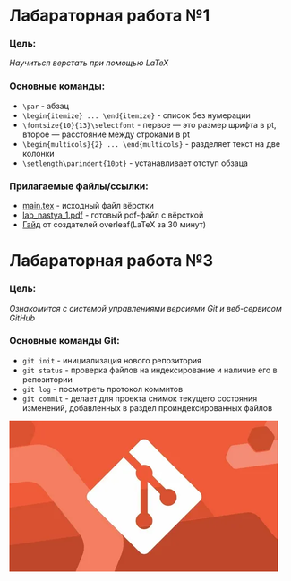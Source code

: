 # Лабараторная работа №1
### Цель:
*Научиться верстать при помощью LaTeX*

### Основные команды:
* `\par` - абзац
* `\begin{itemize} ... \end{itemize}` - список без нумерации
* `\fontsize{10}{13}\selectfont` - первое — это размер шрифта в pt, второе — расстояние между строками в pt
* `\begin{multicols}{2} ... \end{multicols}` - разделяет текст на две колонки
* `\setlength\parindent{10pt}` - устанавливает отступ обзаца

### Прилагаемые файлы/ссылки:
* [main.tex]([https://github.com/iis-42x70x/RPIIS/blob/%D0%93%D0%BE%D0%B2%D0%BE%D1%80_%D0%93/laba_3/main.tex](https://github.com/iis-42x70x/RPIIS/blob/Щурко_А/sem1/laba3/main.tex)) - исходный файл вёрстки
* [lab_nastya_1.pdf](https://github.com/iis-42x70x/RPIIS/blob/Щурко_А/sem1/laba3/lab_nastya_1.pdf) - готовый pdf-файл с вёрсткой
* [Гайд](https://www.overleaf.com/learn/latex/Learn_LaTeX_in_30_minutes) от создателей overleaf(LaTeX за 30 минут)


# Лабараторная работа №3
### Цель:
*Ознакомится с системой управлениями версиями Git и веб-сервисом GitHub*

### Основные команды Git:
* `git init` - инициализация нового репозитория
* `git status` - проверка файлов на индексирование и наличие его в репозитории
* `git log` - посмотреть протокол коммитов
* `git commit` - делает для проекта снимок текущего состояния изменений, добавленных в раздел проиндексированных файлов

![](i.webp)


